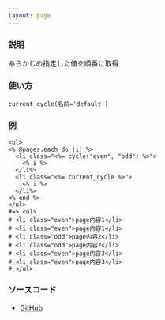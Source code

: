 ```yaml
---
layout: page
---
```


### 説明

あらかじめ指定した値を順番に取得

### 使い方

    current_cycle(名前='default')

### 例

    <ul>
    <% @pages.each do |i| %>
      <li class="<%= cycle("even", "odd") %>">
        <% i %>
      </li%>
      <li class="<%= current_cycle %>">
        <% i %>
      </li%>
    <% end %>
    </ul>
    #=> <ul>
    # <li class="even">page内容1</li>
    # <li class="even">page内容1</li>
    # <li class="odd">page内容2</li>
    # <li class="odd">page内容2</li>
    # <li class="even">page内容3</li>
    # <li class="even">page内容3</li>
    # </ul>

### ソースコード

- [GitHub](https://github.com/rails/rails/blob/984c3ef2775781d47efa9f541ce570daa2434a80/actionview/lib/action_view/helpers/text_helper.rb#L382)
